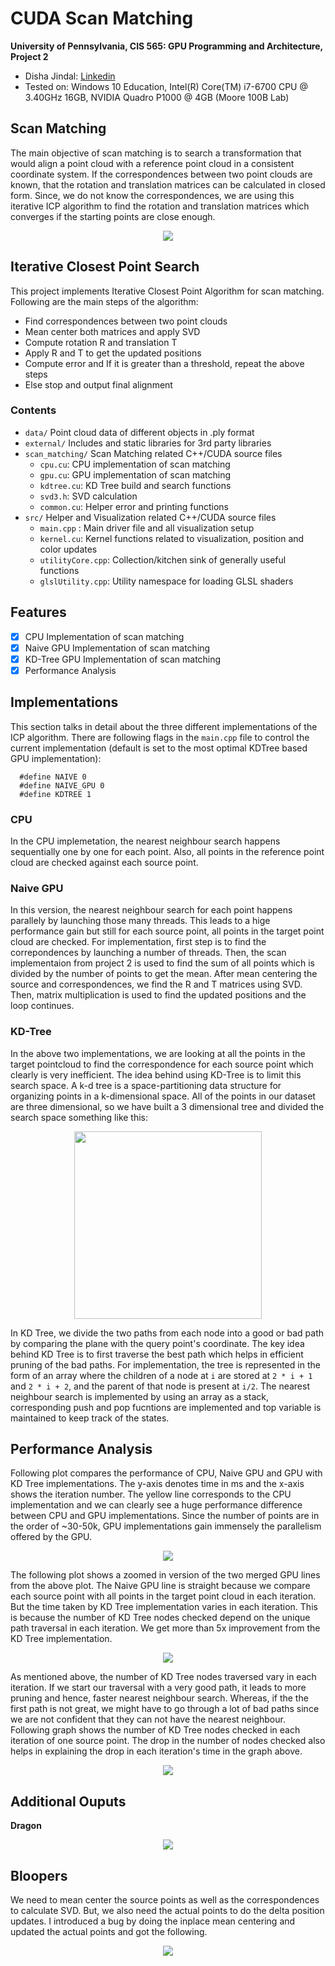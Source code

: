 CUDA Scan Matching
======================

**University of Pennsylvania, CIS 565: GPU Programming and Architecture, Project 2**

* Disha Jindal: [Linkedin](https://www.linkedin.com/in/disha-jindal/)
* Tested on: Windows 10 Education, Intel(R) Core(TM) i7-6700 CPU @ 3.40GHz 16GB, NVIDIA Quadro P1000 @ 4GB (Moore 100B Lab)

## Scan Matching
The main objective of scan matching is to search a transformation that would align a point cloud with a reference point cloud in a consistent coordinate system. If the correspondences between two point clouds are known, that the rotation and translation matrices can be calculated in closed form. Since, we do not know the correspondences, we are using this iterative ICP algorithm to find the rotation and translation matrices which converges if the starting points are close enough. 
<p align="center"><img src="https://github.com/DishaJindal/Project4-Scan-Matching/blob/working/img/bunny1.gif"></p>

## Iterative Closest Point Search
This project implements Iterative Closest Point Algorithm for scan matching. Following are the main steps of the algorithm:
 - Find correspondences between two point clouds 
 - Mean center both matrices and apply SVD
 - Compute rotation R and translation T
 - Apply R and T to get the updated positions
 - Compute error and If it is greater than a threshold, repeat the above steps
 - Else stop and output final alignment

### Contents
* `data/` Point cloud data of different objects in .ply format
* `external/` Includes and static libraries for 3rd party libraries
* `scan_matching/` Scan Matching related C++/CUDA source files 
  - `cpu.cu`: CPU implementation of scan matching
  - `gpu.cu`: GPU implementation of scan matching
  - `kdtree.cu`: KD Tree build and search functions
  - `svd3.h`: SVD calculation
  - `common.cu`: Helper error and printing functions
* `src/` Helper and Visualization related C++/CUDA source files
  - `main.cpp` : Main driver file and all visualization setup 
  - `kernel.cu`: Kernel functions related to visualization, position and color updates
  - `utilityCore.cpp`: Collection/kitchen sink of generally useful functions
  - `glslUtility.cpp`: Utility namespace for loading GLSL shaders
  
## Features
   - [x] CPU Implementation of scan matching
   - [x] Naive GPU Implementation of scan matching
   - [x] KD-Tree GPU Implementation of scan matching
   - [x] Performance Analysis

## Implementations
 This section talks in detail about the three different implementations of the ICP algorithm. There are following flags in the `main.cpp` file to control the current implementation (default is set to the most optimal KDTree based GPU implementation):
  ```
    #define NAIVE 0
    #define NAIVE_GPU 0
    #define KDTREE 1
  ```
### CPU 
In the CPU implemetation, the nearest neighbour search happens sequentially one by one for each point. Also, all points in the reference point cloud are checked against each source point. 

### Naive GPU 
In this version, the nearest neighbour search for each point happens parallely by launching those many threads. This leads to a hige performance gain but still for each source point, all points in the target point cloud are checked. For implementation, first step is to find the correpondences by launching a number of threads. Then, the scan implementaion from project 2 is used to find the sum of all points which is divided by the number of points to get the mean. After mean centering the source and correspondences, we find the R and T matrices using SVD. Then, matrix multiplication is used to find the updated positions and the loop continues.

### KD-Tree 
In the above two implementations, we are looking at all the points in the target pointcloud to find the correspondence for each source point which clearly is very inefficient. The idea behind using KD-Tree is to limit this search space. A k-d tree is a space-partitioning data structure for organizing points in a k-dimensional space. All of the points in our dataset are three dimensional, so we have built a 3 dimensional tree and divided the search space something like this:

<p align="center"><img src="https://github.com/DishaJindal/Project4-Scan-Matching/blob/submission/img/3dtree.png" width="300"/> </p>

In KD Tree, we divide the two paths from each node into a good or bad path by comparing the plane with the query point's coordinate. The key idea behind KD Tree is to first traverse the best path which helps in efficient pruning of the bad paths. For implementation, the tree is represented in the form of an array where the children of a node at `i` are stored at `2 * i + 1` and `2 * i + 2`, and the parent of that node is present at `i/2`. The nearest neighbour search is implemented by using an array as a stack, corresponding push and pop fucntions are implemented and top variable is maintained to keep track of the states. 

## Performance Analysis
Following plot compares the performance of CPU, Naive GPU and GPU with KD Tree implementations. The y-axis denotes time in ms and the x-axis shows the iteration number. The yellow line corresponds to the CPU implementation and we can clearly see a huge performance difference between CPU and GPU implementations. Since the number of points are in the order of ~30-50k, GPU implementations gain immensely the parallelism offered by the GPU. 
<p align="center"><img src="https://github.com/DishaJindal/Project4-Scan-Matching/blob/working/img/performance_cpu_gpu_kd.PNG"></p>

The following plot shows a zoomed in version of the two merged GPU lines from the above plot. The Naive GPU line is straight because we compare each source point with all points in the target point cloud in each iteration. But the time taken by KD Tree implementation varies in each iteration. This is because the number of KD Tree nodes checked depend on the unique path traversal in each iteration. We get more than 5x improvement from the KD Tree implementation. 
<p align="center"><img src="https://github.com/DishaJindal/Project4-Scan-Matching/blob/working/img/performance_gpu_kd.PNG"></p>

As mentioned above, the number of KD Tree nodes traversed vary in each iteration. If we start our traversal with a very good path, it leads to more pruning and hence, faster nearest neighbour search. Whereas, if the the first path is not great, we might have to go through a lot of bad paths since we are not confident that they can not have the nearest neighbour. Following graph shows the number of KD Tree nodes checked in each iteration of one source point. The drop in the number of nodes checked also helps in explaining the drop in each iteration's time in the graph above. 
<p align="center"><img src="https://github.com/DishaJindal/Project4-Scan-Matching/blob/working/img/kdtree_nodes.PNG"></p>

## Additional Ouputs
**Dragon**
<p align="center"><img src="https://github.com/DishaJindal/Project4-Scan-Matching/blob/working/img/dragon1.gif"></p>

## Bloopers
We need to mean center the source points as well as the correspondences to calculate SVD. But, we also need the actual points to do the delta position updates. I introduced a bug by doing the inplace mean centering and updated the actual points and got the following.

<p align="center"><img src="https://github.com/DishaJindal/Project4-Scan-Matching/blob/working/img/blooper_inplace_mean.gif"></p>

